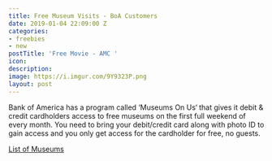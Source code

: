 ```yaml
---
title: Free Museum Visits - BoA Customers
date: 2019-01-04 22:09:00 Z
categories:
- freebies
- new
postTitle: 'Free Movie - AMC '
icon: 
description: 
image: https://i.imgur.com/9Y9323P.png
layout: post
---
```


Bank of America has a program called ‘Museums On Us‘ that gives it debit & credit cardholders access to free museums on the first full weekend of every month. You need to bring your debit/credit card along with photo ID to gain access and you only get access for the cardholder for free, no guests.

[List of Museums](https://about.bankofamerica.com/en-us/what-guides-us/arts-and-culture/partners.html#fbid=V68mYjzzYF3)
